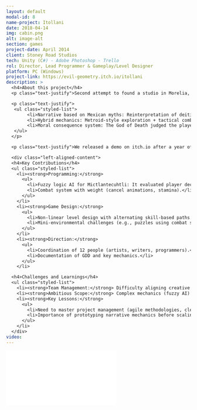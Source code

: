 ```yaml
---
layout: default
modal-id: 8
name-project: Itollani
date: 2018-04-14
img: cabin.png
alt: image-alt
section: games
project-date: April 2014
client: Stoney Road Studios
tech: Unity (C#) - Adobe Photoshop - Trello
rol: Director, Lead Programmer & Gameplay/Level Designer
platform: PC (Windows)
project-link: https://evil-geometry.itch.io/itollani
description: >
  <h4>About this project</h4>
  <p class="text-justify">Second attempt to found a studio in Morelia, Mexico, creating a metroidvania with:</p>

  <p class="text-justify">
   <ul class="styled-list">
        <li>Narrative based on Mexican myths: Reinterpretation of deities like Mictlantecuhtli.</li>
        <li>Hybrid mechanics: Metroid-style exploration + tactical combat inspired by Dark Souls.</li>
        <li>Moral consequence system: The God of Death judged the player based on their actions (sacrifices, enemy captures).</li>
   </ul>
  </p>

  <p class="text-justify">We released a demo on itch.io after a year of development.</p>

  <div class="left-aligned-content">
  <h4>Key Contributions</h4>
  <ul class="styled-list">
    <li><strong>Programming:</strong>
      <ul>
        <li>Fuzzy logic AI for Mictlantecuhtli: It evaluated player decisions (items collected, enemies sacrificed) to determine their fate upon death.</li>
        <li>Combat system with weight (cancel animations, stamina).</li>
      </ul>
    </li>
    <li><strong>Game Design:</strong>
      <ul>
        <li>Non-linear level design with alternating skill-based paths.</li>
        <li>Mini-environmental challenges (e.g., puzzles using combat skills).</li>
      </ul>
    </li>
    <li><strong>Direction:</strong>
      <ul>
        <li>Coordination of 12 people (artists, writers, programmers).</li>
        <li>Documentation of GDD and key mechanics.</li>
      </ul>
    </li>

  <h4>Challenges and Learnings</h4>
  <ul class="styled-list">
    <li><strong>Team Management:</strong> Difficulty aligning creative vision and deadlines with a large team.</li>
    <li><strong>Ambitious Scope:</strong> Complex mechanics (fuzzy AI) vs. limited time.</li>
    <li><strong>Key Lessons:</strong>
      <ul>
        <li>Need to master project management (agile methodologies, clear roadmap).</li>
        <li>Importance of prototyping narrative mechanics before scaling art.</li>
      </ul>
    </li>
  </div>
video: 
---
```


<div class="embed-responsive" style="background: url('img/portfolio/{{ post.img }}') center/cover;">
  <iframe 
    src="{{ page.video }}" 
    frameborder="0"
    allow="accelerometer; autoplay; clipboard-write; encrypted-media; gyroscope; picture-in-picture" 
    allowfullscreen
    class="w-full h-full">
  </iframe>
</div>